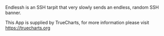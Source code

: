 Endlessh is an SSH tarpit that very slowly sends an endless, random SSH banner.

This App is supplied by TrueCharts, for more information please visit https://truecharts.org
